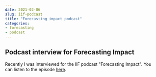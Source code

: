 ```yaml
---
date: 2021-02-06
slug: iif-podcast
title: "Forecasting impact podcast"
categories:
- forecasting
- podcast
---
```


## Podcast interview for Forecasting Impact

Recently I was interviewed for the IIF podcast "Forecasting Impact". You can listen to the episode [here](https://forecastingimpact.buzzsprout.com/1641538/7708129-rob-hyndman).

